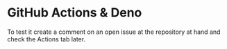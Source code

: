 # GitHub Actions & Deno

To test it create a comment on an open issue at the repository at hand and check the Actions tab later.

